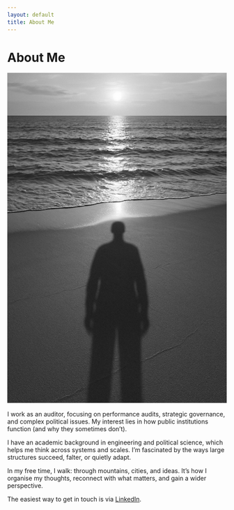 ```yaml
---
layout: default
title: About Me
---
```

<h1 class="page-title">About Me</h1>
<div class="about-wrapper">
  <div class="about-photo">
    <img src="/assets/images/about.jpg" alt="Portrait of Piotr Senator" />
  </div>
  <div class="about-text">
    <p>I work as an auditor, focusing on performance audits, strategic governance, and complex political issues. My interest lies in how public institutions function (and why they sometimes don’t).</p>
    <p>I have an academic background in engineering and political science, which helps me think across systems and scales. I’m fascinated by the ways large structures succeed, falter, or quietly adapt.</p>
    <p>In my free time, I walk: through mountains, cities, and ideas. It’s how I organise my thoughts, reconnect with what matters, and gain a wider perspective.</p>
    <p>The easiest way to get in touch is via <a href="https://www.linkedin.com/in/senator" target="_blank" rel="noopener noreferrer" class="linkedin-link">LinkedIn</a>.</p>
  </div>
</div>
